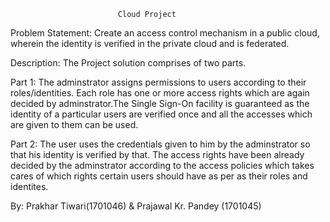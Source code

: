 							Cloud Project



Problem Statement: Create an access control mechanism in a public cloud, wherein the
identity is verified in the private cloud and is federated.

Description:
The Project solution comprises of two parts.

Part 1: The adminstrator assigns permissions to users according to their roles/identities. Each role has one or more access rights which are again decided by adminstrator.The Single Sign-On facility is guaranteed as the identity of a particular users are verified once and all the accesses which are given to them can be used.

Part 2: The user uses the credentials given to him by the adminstrator so that his identity is verified by that. The access rights have been already decided by the adminstrator according to the access policies which takes cares of which rights certain users should have as per as their roles and identites.


By: Prakhar Tiwari(1701046) & Prajawal Kr. Pandey (1701045)
